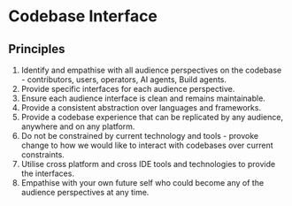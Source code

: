 # Codebase Interface

## Principles

1. Identify and empathise with all audience perspectives on the codebase - contributors, users, operators, AI agents, Build agents.
2. Provide specific interfaces for each audience perspective.
3. Ensure each audience interface is clean and remains maintainable.
4. Provide a consistent abstraction over languages and frameworks.
5. Provide a codebase experience that can be replicated by any audience, anywhere and on any platform.
6. Do not be constrained by current technology and tools - provoke change to how we would like to interact with codebases over current constraints.
7. Utilise cross platform and cross IDE tools and technologies to provide the interfaces.
8. Empathise with your own future self who could become any of the audience perspectives at any time.
